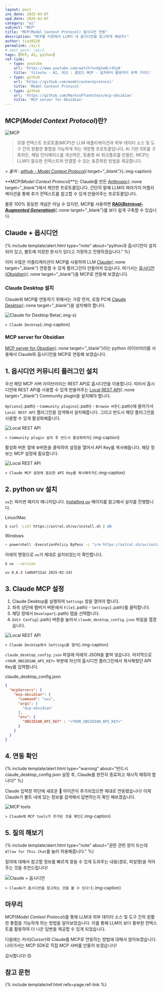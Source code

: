 ```yaml
---
layout: post
ins_date: 2025-03-07
upd_date: 2025-03-07
category: "ai"
subject: "MCP"
title: "MCP(Model Context Protocol) 옵시디언 연동"
description: "MCP를 이용해서 LLM이 내 옵시디언을 참고하게 해보자!"
author: tiaz0128
permalink: /ai/1
# next_post: /ai/2
tags: [MCP, AI, python]
ref-link:
  - type: youtube
    url: 'https://www.youtube.com/watch?v=Ug1w8Lr4Sy8'
    title: 'tilnote - AI, 테크 : 클로드 MCP - 설치부터 활용까지 완벽 가이드'
  - type: github
    url: 'https://github.com/modelcontextprotocol'
    title: 'Model Context Protocol'
  - type: github
    url: 'https://github.com/MarkusPfundstein/mcp-obsidian'
    title: 'MCP server for Obsidian'
---
```


## MCP(_Model Context Protocol_)란?

![MCP](/assets/img/content/ai/001/001.png)

> 모델 컨텍스트 프로토콜(MCP)은 LLM 애플리케이션과 외부 데이터 소스 및 도구 간의 원활한 통합을 가능하게 하는 개방형 프로토콜입니다. AI 기반 IDE를 구축하든, 채팅 인터페이스를 개선하든, 맞춤형 AI 워크플로를 만들든, MCP는 LLM이 필요한 컨텍스트와 연결할 수 있는 표준화된 방법을 제공합니다.

*> 출처 : [github - Model Context Protocol](https://github.com/modelcontextprotocol){:target="_blank"}*{:.img-caption}

**MCP(_Model Context Protocol_)**는 Claude를 만든 [Anthropic](https://docs.anthropic.com/ko/docs/welcome){:.none target="_blank"}에서 제안한 프로토콜입니다. 간단히 말해 LLM이 여러가지 어플리케이션을 통해 추가 컨텍스트를 참고할 수 있게 만들어주는 프로토콜입니다.

물론 100% 동일한 개념은 아닐 수 있지만, MCP를 사용하면 [**RAG(_Retrieval-Augmented Generation_)**](https://modulabs.co.kr/blog/retrieval-augmented-generation){:.none target="_blank"}를 보다 쉽게 구축할 수 있습니다.

## Claude + 옵시디언

{% include template/alert.html
  type="note"
  about="python과 옵시디언이 설치되어 있고, 볼트에 저장한 문서가 있다고 가정하고 진행하겠습니다."
%}

이미 수많은 어플리케이션이 MCP를 사용하여 LLM [Claude](https://claude.ai){:.none target="_blank"} 연동할 수 있게 플러그인이 만들어져 있습니다. 여기서는 [옵시디언(_Obsidian_)](https://obsidian.md/){:.none target="_blank"}을 MCP로 연동해 보겠습니다.

### Claude Desktop 설치

Claude와 MCP를 연동하기 위해서는 가장 먼저, 로컬 PC에 [Claude Desktop](https://claude.ai/download){:.none target="_blank"}을 설치해야 합니다.

![Claude for Desktop Beta](/assets/img/content/ai/001/002.png){:.img-s}

`> Claude Desktop`{:.img-caption}

### MCP server for Obsidian

[MCP server for Obsidian](https://github.com/MarkusPfundstein/mcp-obsidian){:.none target="_blank"}라는 python 라이브러리를 사용해서 Claude와 옵시디언을 MCP로 연동해 보겠습니다.

## 1. 옵시디언 커뮤니티 플러그인 설치

우선 해당 MCP 서버 라이브러리는 REST API로 옵시디언을 이용합니다. 따라서 옵시디언에 REST API를 사용할 수 있게 만들어주는 [Local REST API](https://github.com/coddingtonbear/obsidian-local-rest-api){:.none target="_blank"} Community plugin을 설치해야 합니다.

`Options`{:.path} - `Community plugins`{:.path} - `Browse 버튼`{:.path}에 들어가서 `Local REST API` 플러그인을 검색해서 설치해줍니다. 그리고 반드시 해당 플러그인을 사용할 수 있게 활성화해줍니다.

![Local REST API](/assets/img/content/ai/001/003.png)

`> Community plugin 설치 후 반드시 활성화하자`{:.img-caption}

활성화 버튼 옆에 ⚙️버튼을 클릭하여 설정을 열어서 API Key를 복사해둡니다. 해당 정보는 MCP 설정에 필요합니다.

![Local REST API](/assets/img/content/ai/001/005.png)

`> Claude MCP 설정에 필요한 API Key를 복사해두자`{:.img-caption}

## 2. python uv 설치

`uv`는 파이썬 패키지 매니저입니다. [Installing uv](https://docs.astral.sh/uv/getting-started/installation/) 페이지를 참고해서 설치를 진행합니다.

<div class="file-name">Linux/Mac</div>

```bash
$ curl -LsSf https://astral.sh/uv/install.sh | sh
```

<div class="file-name">Windows</div>

```bash
> powershell -ExecutionPolicy ByPass -c "irm https://astral.sh/uv/install.ps1 | iex"
```

아래의 명령으로 `uv`가 제대로 설치되었는지 확인합니다.

```bash
$ uv --version
```

```bash
uv 0.6.3 (a0b9f22a2 2025-02-24)
```

## 3. Claude MCP 설정

1. Claude Desktop를 실행하여 `Settings` 창을 열어야 합니다.
2. 좌측 상단에 햄버거 버튼에서 `File`{:.path} - `Settings`{:.path}를 클릭합니다.
3. 해당 창에서 `Developer`{:.path} 탭을 선택합니다.
4. `Edit Config`{:.path} 버튼을 눌러서 `claude_desktop_config.json` 파일을 열겠습니다.

![Local REST API](/assets/img/content/ai/001/004.png)

`> Claude Desktop에서 Settings를 열자`{:.img-caption}

`claude_desktop_config.json` 파일에 아래의 JSON을 붙여 넣습니다. 마지막으로 `<YOUR_OBSIDIAN_API_KEY>` 부분에 자신의 옵시디언 플러그인에서 복사해뒀던 API Key를 입력합니다.

<div class="file-name">claude_desktop_config.json</div>

```json
{
  "mcpServers": {
    "mcp-obsidian": {
      "command": "uvx",
      "args": [
        "mcp-obsidian"
      ],
      "env": {
        "OBSIDIAN_API_KEY" : "<YOUR_OBSIDIAN_API_KEY>"
      }
    }
  }
}
```

## 4. 연동 확인

{% include template/alert.html
  type="warning"
  about="반드시 claude_desktop_config.json 설정 후, Claude를 완전히 종료하고 재시작 해줘야 합니다!"
%}

Claude 입력창 하단에 새로운 🔨 아이콘이 추가되었으면 제대로 연동됐습니다! 이제 Claude가 볼트 내에 있는 정보를 검색해서 답변하는지 확인 해보겠습니다.

![MCP tools](/assets/img/content/ai/001/006.png)

`> Claude에 MCP tools가 추가된 것을 확인`{:.img-caption}

## 5. 질의 해보기

{% include template/alert.html
  type="note"
  about="권한 관련 창이 뜨는데 `Allow for This Chat`를 눌러 허용해줍니다."
%}

질의에 대해서 참고할 정보를 빠르게 찾을 수 있게 도와주는 내용(경로, 파일명)을 적어주는 것을 추천드립니다!

![Claude + 옵시디언](/assets/img/content/ai/001/007.png)

`> Claude가 옵시디언을 참고하는 것을 볼 수 있다!`{:.img-caption}

## 마무리

MCP(_Model Context Protocol_)를 통해 LLM과 외부 데이터 소스 및 도구 간의 원활한 통합을 가능하게 하는 방법을 알아보았습니다. 이를 통해 LLM이 보다 풍부한 컨텍스트를 활용하여 더 나은 답변을 제공할 수 있게 되었습니다.

다음에는 커서(_Cursor_)와 Claude를 MCP로 연동하는 방법에 대해서 알아보겠습니다. 나아가서는 MCP SDK로 직접 MCP 서버를 만들어 보겠습니다!

감사합니다! 😊

## 참고 문헌

{% include template/ref.html refs=page.ref-link %}
